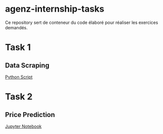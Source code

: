 # agenz-internship-tasks
Ce repository sert de conteneur du code élaboré pour réaliser les exercices demandés.

# Task 1 
## Data Scraping
[Python Script](https://github.com/najwa-errachidy/agenz-internship-tasks/blob/main/mubawab-scraping/mubawab-scraper.py)


# Task 2
## Price Prediction
[Jupyter Notebook](https://github.com/najwa-errachidy/agenz-internship-tasks/blob/main/house_price_prediction/price_prediction.ipynb)
